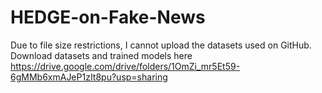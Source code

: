 # HEDGE-on-Fake-News

Due to file size restrictions, I cannot upload the datasets used on GitHub. Download datasets and trained models here https://drive.google.com/drive/folders/1OmZi_mr5Et59-6gMMb6xmAJeP1zIt8pu?usp=sharing
